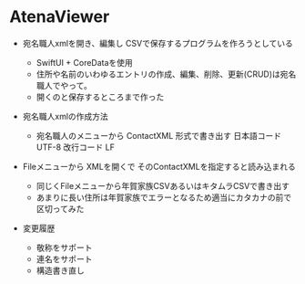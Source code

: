 # AtenaViewer

- 宛名職人xmlを開き、編集し CSVで保存するプログラムを作ろうとしている
  - SwiftUI + CoreDataを使用
  - 住所や名前のいわゆるエントリの作成、編集、削除、更新(CRUD)は宛名職人でやって。
  - 開くのと保存するところまで作った
  
- 宛名職人xmlの作成方法
  - 宛名職人のメニューから ContactXML 形式で書き出す 日本語コード UTF-8 改行コード LF  
  
- Fileメニューから XMLを開くで そのContactXMLを指定すると読み込まれる
  - 同じくFileメニューから年賀家族CSVあるいはキタムラCSVで書き出す
  - あまりに長い住所は年賀家族でエラーとなるため適当にカタカナの前で区切ってみた

- 変更履歴
  - 敬称をサポート
  - 連名をサポート
  - 構造書き直し

